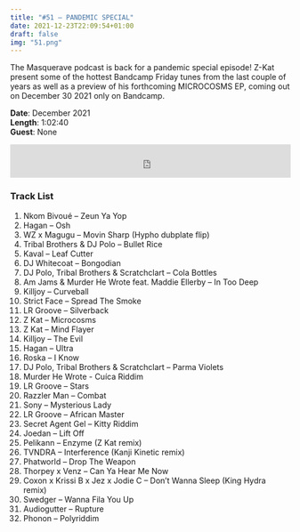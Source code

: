 ```yaml
---
title: "#51 – PANDEMIC SPECIAL"
date: 2021-12-23T22:09:54+01:00
draft: false
img: "51.png"
---
```


The Masquerave podcast is back for a pandemic special episode! Z-Kat present some of the hottest Bandcamp Friday tunes from the last couple of years as well as a preview of his forthcoming MICROCOSMS EP, coming out on December 30 2021 only on Bandcamp.

**Date**: December 2021  
**Length**: 1:02:40  
**Guest**: None

<div>
<iframe width="100%" height="60" src="https://www.mixcloud.com/widget/iframe/?hide_cover=1&mini=1&feed=%2Fzkat%2Fmasquerave-podcast-51-pandemic-special%2F" frameborder="0" ></iframe>
</div>

### Track List

1. Nkom Bivoué – Zeun Ya Yop
2. Hagan – Osh
3. WZ x Magugu – Movin Sharp (Hypho dubplate flip)
4. Tribal Brothers & DJ Polo – Bullet Rice
5. Kaval – Leaf Cutter
6. DJ Whitecoat – Bongodian
7. DJ Polo, Tribal Brothers & Scratchclart – Cola Bottles
8. Am Jams & Murder He Wrote feat. Maddie Ellerby – In Too Deep
9. Killjoy – Curveball
10. Strict Face – Spread The Smoke
11. LR Groove – Silverback
12. Z Kat – Microcosms
13. Z Kat – Mind Flayer
14. Killjoy – The Evil
15. Hagan – Ultra
16. Roska – I Know
17. DJ Polo, Tribal Brothers & Scratchclart – Parma Violets
18. Murder He Wrote - Cuíca Riddim
19. LR Groove – Stars
20. Razzler Man – Combat
21. Sony – Mysterious Lady
22. LR Groove – African Master
23. Secret Agent Gel – Kitty Riddim
24. Joedan – Lift Off
25. Pelikann – Enzyme (Z Kat remix)
26. TVNDRA – Interference (Kanji Kinetic remix)
27. Phatworld – Drop The Weapon
28. Thorpey x Venz – Can Ya Hear Me Now
29. Coxon x Krissi B x Jez x Jodie C – Don’t Wanna Sleep (King Hydra remix)
30. Swedger – Wanna Fila You Up
31. Audiogutter – Rupture
32. Phonon – Polyriddim

